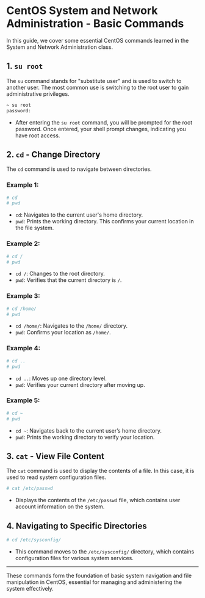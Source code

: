 # CentOS System and Network Administration - Basic Commands

In this guide, we cover some essential CentOS commands learned in the System and Network Administration class.

## 1. `su root`
The `su` command stands for "substitute user" and is used to switch to another user. The most common use is switching to the root user to gain administrative privileges.

```bash
~ su root
password:
```
- After entering the `su root` command, you will be prompted for the root password. Once entered, your shell prompt changes, indicating you have root access.

## 2. `cd` - Change Directory
The `cd` command is used to navigate between directories.

### Example 1:
```bash
# cd
# pwd
```
- `cd`: Navigates to the current user's home directory.
- `pwd`: Prints the working directory. This confirms your current location in the file system.

### Example 2:
```bash
# cd /
# pwd
```
- `cd /`: Changes to the root directory.
- `pwd`: Verifies that the current directory is `/`.

### Example 3:
```bash
# cd /home/
# pwd
```
- `cd /home/`: Navigates to the `/home/` directory.
- `pwd`: Confirms your location as `/home/`.

### Example 4:
```bash
# cd ..
# pwd
```
- `cd ..`: Moves up one directory level.
- `pwd`: Verifies your current directory after moving up.

### Example 5:
```bash
# cd ~
# pwd
```
- `cd ~`: Navigates back to the current user’s home directory.
- `pwd`: Prints the working directory to verify your location.

## 3. `cat` - View File Content
The `cat` command is used to display the contents of a file. In this case, it is used to read system configuration files.

```bash
# cat /etc/passwd
```
- Displays the contents of the `/etc/passwd` file, which contains user account information on the system.

## 4. Navigating to Specific Directories

```bash
# cd /etc/sysconfig/
```
- This command moves to the `/etc/sysconfig/` directory, which contains configuration files for various system services.

---

These commands form the foundation of basic system navigation and file manipulation in CentOS, essential for managing and administering the system effectively.
```

